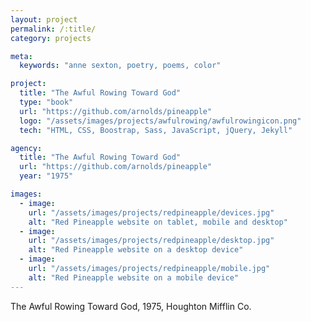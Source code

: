 ```yaml
---
layout: project
permalink: /:title/
category: projects

meta:
  keywords: "anne sexton, poetry, poems, color"

project:
  title: "The Awful Rowing Toward God"
  type: "book"
  url: "https://github.com/arnolds/pineapple"
  logo: "/assets/images/projects/awfulrowing/awfulrowingicon.png"
  tech: "HTML, CSS, Boostrap, Sass, JavaScript, jQuery, Jekyll"

agency:
  title: "The Awful Rowing Toward God"
  url: "https://github.com/arnolds/pineapple"
  year: "1975"

images:
  - image:
    url: "/assets/images/projects/redpineapple/devices.jpg"
    alt: "Red Pineapple website on tablet, mobile and desktop"
  - image:
    url: "/assets/images/projects/redpineapple/desktop.jpg"
    alt: "Red Pineapple website on a desktop device"
  - image:
    url: "/assets/images/projects/redpineapple/mobile.jpg"
    alt: "Red Pineapple website on a mobile device"
---
```

<p>The Awful Rowing Toward God, 1975, Houghton Mifflin Co.</p>

